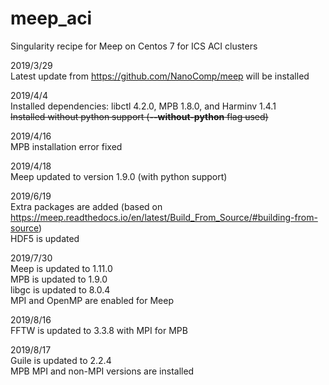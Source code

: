 # meep_aci
Singularity recipe for Meep on Centos 7 for ICS ACI clusters

2019/3/29  
Latest update from https://github.com/NanoComp/meep will be installed

2019/4/4  
Installed dependencies: libctl 4.2.0, MPB 1.8.0, and Harminv 1.4.1  
~~Installed without python support (**--without-python** flag used)~~

2019/4/16  
MPB installation error fixed

2019/4/18  
Meep updated to version 1.9.0 (with python support)

2019/6/19  
Extra packages are added (based on https://meep.readthedocs.io/en/latest/Build_From_Source/#building-from-source)  
HDF5 is updated  

2019/7/30  
Meep is updated to 1.11.0  
MPB is updated to 1.9.0  
libgc is updated to 8.0.4  
MPI and OpenMP are enabled for Meep

2019/8/16  
FFTW is updated to 3.3.8 with MPI for MPB

2019/8/17  
Guile is updated to 2.2.4  
MPB MPI and non-MPI versions are installed
